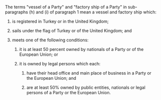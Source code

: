 The terms "vessel of a Party" and "factory ship of a Party" in sub-paragraphs (h) and (i) of paragraph 1 mean a vessel and factory ship which: 

1. is registered in Turkey or in the United Kingdom; 

2. sails under the flag of Turkey or of the United Kingdom; and 

3. meets one of the following conditions: 

   1. it is at least 50 percent owned by nationals of a Party or of the European Union; or 

   2. it is owned by legal persons which each: 

      1. have their head office and main place of business in a Party or the European Union; and 

      2. are at least 50% owned by public entities, nationals or legal persons of a Party or the European Union.
